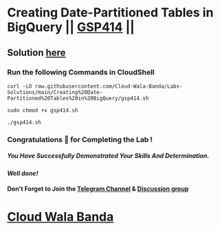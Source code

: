 # Creating Date-Partitioned Tables in BigQuery || [GSP414](https://www.cloudskillsboost.google/focuses/3694?parent=catalog) ||

## Solution [here](https://youtu.be/ErE6S6m9R50)

### Run the following Commands in CloudShell

```
curl -LO raw.githubusercontent.com/Cloud-Wala-Banda/Labs-Solutions/main/Creating%20Date-Partitioned%20Tables%20in%20BigQuery/gsp414.sh

sudo chmod +x gsp414.sh

./gsp414.sh
```

### Congratulations 🎉 for Completing the Lab !

##### *You Have Successfully Demonstrated Your Skills And Determination.*

#### *Well done!*

#### Don't Forget to Join the [Telegram Channel](https://t.me/cloudwalabanda) & [Discussion group](https://t.me/cloudwalabandachats)

# [Cloud Wala Banda](https://www.youtube.com/@cloudwalabanda)
